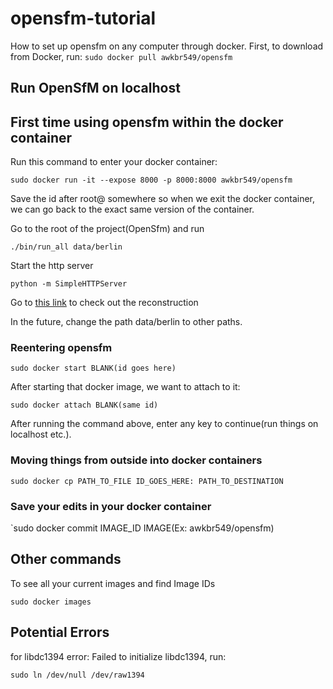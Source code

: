 # opensfm-tutorial
How to set up opensfm on any computer through docker.
First, to download from Docker, run:
`sudo docker pull awkbr549/opensfm`
## Run OpenSfM on localhost

## First time using opensfm within the docker container

Run this command to enter your docker container:

`sudo docker run -it --expose 8000 -p 8000:8000 awkbr549/opensfm`

Save the id after root@ somewhere so when we exit the docker container, we can go back to the exact same version of the container.

Go to the root of the project(OpenSfm) and run

`./bin/run_all data/berlin`

Start the http server

`python -m SimpleHTTPServer`

Go to [this link](http://localhost:8000/viewer/reconstruction.html#file=/data/berlin/reconstruction.meshed.json) to check out the reconstruction

In the future, change the path data/berlin to other paths.


### Reentering opensfm

`sudo docker start BLANK(id goes here)`

After starting that docker image, we want to attach to it:

`sudo docker attach BLANK(same id)`

After running the command above, enter any key to continue(run things on localhost etc.).


### Moving things from outside into docker containers

`sudo docker cp PATH_TO_FILE ID_GOES_HERE: PATH_TO_DESTINATION`


### Save your edits in your docker container

`sudo docker commit IMAGE_ID IMAGE(Ex: awkbr549/opensfm)

## Other commands

To see all your current images and find Image IDs

`sudo docker images`


## Potential Errors

for libdc1394 error: Failed to initialize libdc1394, run:

`sudo ln /dev/null /dev/raw1394`


